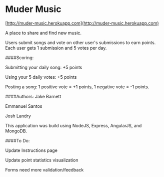 # Muder Music

[http://muder-music.herokuapp.com](http://muder-music.herokuapp.com)

A place to share and find new music.

Users submit songs and vote on other user's submissions to earn points. Each user gets 1 submission and 5 votes per day.

####Scoring:

Submitting your daily song: +5 points 


Using your 5 daily votes: +5 points 


Posting a song:  1 positive vote = +1 points, 1 negative vote = -1 points.


####Authors:
Jake Barnett


Emmanuel Santos


Josh Landry


This application was build using NodeJS, Express, AngularJS, and MongoDB.


####To Do:

Update Instructions page


Update point statistics visualization


Forms need more validation/feedback
